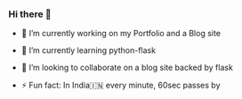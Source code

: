 ### Hi there 👋
- 🔭 I’m currently working on my Portfolio and a Blog site
- 🌱 I’m currently learning python-flask
- 👯 I’m looking to collaborate on a blog site backed by flask

- ⚡ Fun fact: In India🇮🇳 every minute, 60sec passes by




<!--
**aaditgarg17/aaditgarg17** is a ✨ _special_ ✨ repository because its `README.md` (this file) appears on your GitHub profile.

Here are some ideas to get you started:

- 🔭 I’m currently working on ...
- 🌱 I’m currently learning ...
- 👯 I’m looking to collaborate on ...
- 🤔 I’m looking for help with ...
- 💬 Ask me about ...
- 📫 How to reach me: ...
- 😄 Pronouns: ...
- ⚡ Fun fact: ...
-->

